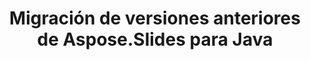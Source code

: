 ---
title: Migración de versiones anteriores de Aspose.Slides para Java
type: docs
weight: 320
url: /es/java/migration-from-earlier-versions-of-aspose-slides-for-java/
---
